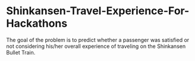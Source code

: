 # Shinkansen-Travel-Experience-For-Hackathons
The goal of the problem is to predict whether a passenger was satisfied or not considering his/her overall experience of traveling on the Shinkansen Bullet Train.
